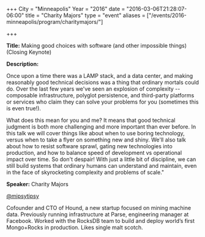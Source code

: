 +++
City = "Minneapolis"
Year = "2016"
date = "2016-03-06T21:28:07-06:00"
title = "Charity Majors"
type = "event"
aliases = ["/events/2016-minneapolis/program/charitymajors/"]

+++

<div class="span-15  ">
  <div class="span-15  last ">
  <p><strong>Title:</strong>
Making good choices with software (and other impossible things) (Closing Keynote)
</p>

<p><strong>Description:</strong></p>

<p>
Once upon a time there was a LAMP stack, and a data center, and making reasonably good technical decisions was a thing that ordinary mortals could do. Over the last few years we've seen an explosion of complexity -- composable infrastructure, polyglot persistence, and third-party platforms or services who claim they can solve your problems for you (sometimes this is even true!).
</p>
<p>

What does this mean for you and me?  It means that good technical judgment is both more challenging and more important than ever before. In this talk we will cover things like about when to use boring technology, versus when to take a flyer on something new and shiny. We'll also talk about how to resist software sprawl, gating new technologies into production, and how to balance speed of development vs operational impact over time. So don't despair! With just a little bit of discipline, we can still build systems that ordinary humans can understand and maintain, even in the face of skyrocketing complexity and problems of scale."
</p>


<p><strong>Speaker:</strong>
Charity Majors</p>
<p>
<a href="https://twitter.com/mipsytipsy">@mipsytipsy</a>
<p>
Cofounder and CTO of Hound, a new startup focused on mining machine data. Previously running infrastructure at Parse, engineering manager at Facebook. Worked with the RocksDB team to build and deploy world’s first Mongo+Rocks in production. Likes single malt scotch.</p>

  </div>
</div>

